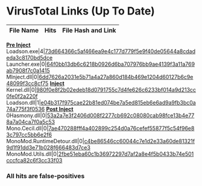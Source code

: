 # VirusTotal Links (Up To Date)
File Name|Hits|File Hash and Link
-|-|-
<u>**Pre Inject**</u>
Loadson.exe|4|[73d664366c5af466ea9e4c177d779f5e9f40de05644a8cdadeda3c8170bd5dce](https://www.virustotal.com/gui/file/73d664366c5af466ea9e4c177d779f5e9f40de05644a8cdadeda3c8170bd5dce)
Launcher.exe|0|[64f0bb13db6c6218b0926d6ba707976bb9ae4139f3a11a769ab7908f7c0a1415](https://www.virustotal.com/gui/file/64f0bb13db6c6218b0926d6ba707976bb9ae4139f3a11a769ab7908f7c0a1415)
MInject.dll|0|[6dd7626a2031e5b71a4a27a860d184b469e1204d60127b6c9e48099f3cc8cf75](https://www.virustotal.com/gui/file/6dd7626a2031e5b71a4a27a860d184b469e1204d60127b6c9e48099f3cc8cf75)
<u>**Inject**</u>
Kernel.dll|0|[980f0e8f2b02edeb18d0791755c7d4fe626c6233bf014a9d213cc0fe0f2a220f](https://www.virustotal.com/gui/file/980f0e8f2b02edeb18d0791755c7d4fe626c6233bf014a9d213cc0fe0f2a220f)
Loadson.dll|1|[e04b317f975cae22b81ed074be7a5ed815eb6e6ad9a9fb3bc0a74a775f3f0536](https://www.virustotal.com/gui/file/e04b317f975cae22b81ed074be7a5ed815eb6e6ad9a9fb3bc0a74a775f3f0536)
<u>**Post Inject**</u>
0Hasmony.dll|0|[53a2a7e3f2406d008f2277cb692c08080cab98fce13b4e778a7a04ca7f0a5c53](https://www.virustotal.com/gui/file/53a2a7e3f2406d008f2277cb692c08080cab98fce13b4e778a7a04ca7f0a5c53)
Mono.Cecil.dll|0|[7ae470288fff4a402899c254d0a76cefef55877f5c54f96e83c797cc5bb6e2f6](https://www.virustotal.com/gui/file/7ae470288fff4a402899c254d0a76cefef55877f5c54f96e83c797cc5bb6e2f6)
MonoMod.RuntimeDetour.dll|0|[c4be86546cc60044c7e1d2e33a60de81321f9d1f91dd3e71b028f666483d7ce3](https://www.virustotal.com/gui/file/c4be86546cc60044c7e1d2e33a60de81321f9d1f91dd3e71b028f666483d7ce3)
MonoMod.Utils.dll|0|[2fbe51eba60c1b36972297d7af2a8e4f5b0433b74e501cccfca82c6f3cc33f03](https://www.virustotal.com/gui/file/2fbe51eba60c1b36972297d7af2a8e4f5b0433b74e501cccfca82c6f3cc33f03)

### All hits are false-positives